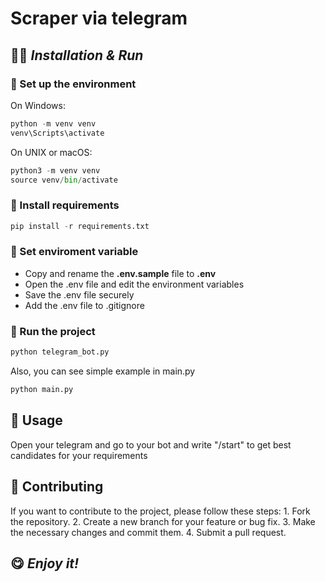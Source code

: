 # Scraper via telegram

## 👩‍💻 _Installation & Run_
### 🧠 Set up the environment 


 On Windows:
```python
python -m venv venv 
venv\Scripts\activate
 ```

 On UNIX or macOS:
```python
python3 -m venv venv 
source venv/bin/activate
 ```

### 👯 Install requirements 
```python
pip install -r requirements.txt
```

### 📝 Set enviroment variable
- Copy and rename the **.env.sample** file to **.env** 
- Open the .env file and edit the environment variables 
- Save the .env file securely 
- Add the .env file to .gitignore 

### 🚀 Run the project
```python
python telegram_bot.py
```
Also, you can see simple example in main.py
```python
python main.py
```


## 📰 Usage
Open your telegram and go to your bot and write "/start" to get best candidates for your requirements


## 📝 Contributing
If you want to contribute to the project, please follow these steps:
    1. Fork the repository.
    2. Create a new branch for your feature or bug fix.
    3. Make the necessary changes and commit them.
    4. Submit a pull request.

## 😋 _Enjoy it!_